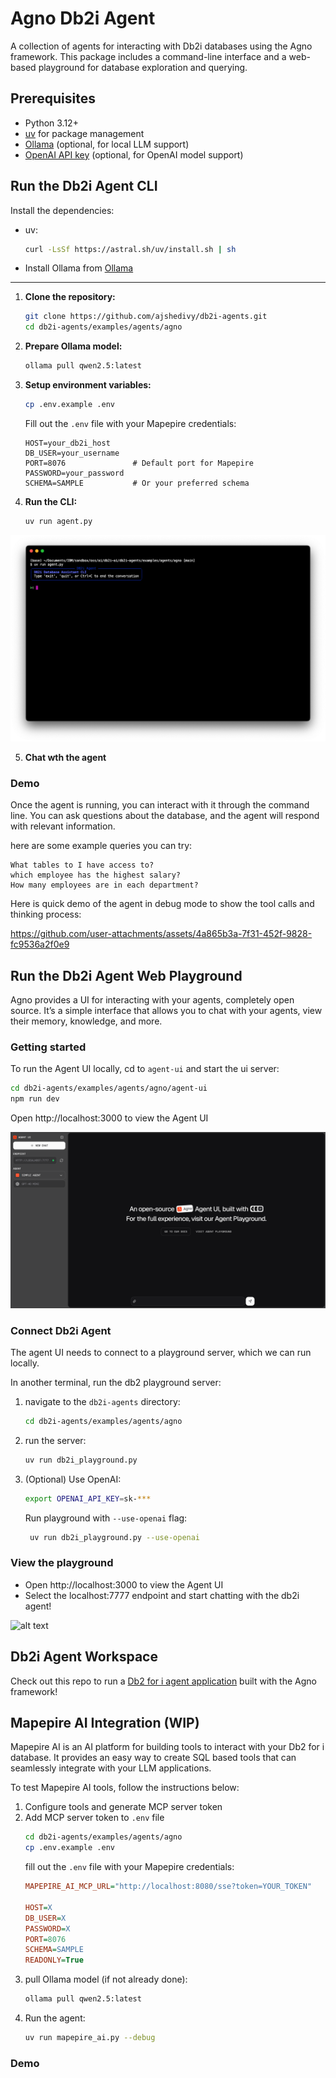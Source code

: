 # Agno Db2i Agent

A collection of agents for interacting with Db2i databases using the Agno framework. This package includes a command-line interface and a web-based playground for database exploration and querying.

## Prerequisites

- Python 3.12+
- [uv](https://github.com/astral-sh/uv) for package management
- [Ollama](https://ollama.ai/) (optional, for local LLM support)
- [OpenAI API key](https://platform.openai.com/api-keys) (optional, for OpenAI model support)

## Run the Db2i Agent CLI

Install the dependencies:

- uv:  
    ```bash
    curl -LsSf https://astral.sh/uv/install.sh | sh
    ```

- Install Ollama from [Ollama](https://ollama.com/)
---

1. **Clone the repository:**
   ```bash
   git clone https://github.com/ajshedivy/db2i-agents.git
   cd db2i-agents/examples/agents/agno
   ```
2. **Prepare Ollama model:**
    ```bash
    ollama pull qwen2.5:latest
    ```
3. **Setup environment variables:**
    ```bash
    cp .env.example .env
    ```
    Fill out the `.env` file with your Mapepire credentials:

    ```env
    HOST=your_db2i_host
    DB_USER=your_username
    PORT=8076               # Default port for Mapepire
    PASSWORD=your_password
    SCHEMA=SAMPLE           # Or your preferred schema
    ```

4. **Run the CLI:**
    ```bash
    uv run agent.py
    ```
![alt text](images/image.png)

5. **Chat wth the agent**


### Demo
Once the agent is running, you can interact with it through the command line. You can ask questions about the database, and the agent will respond with relevant information.

here are some example queries you can try:
```text
What tables to I have access to?
which employee has the highest salary?
How many employees are in each department?
```

Here is quick demo of the agent in debug mode to show the tool calls and thinking process:


https://github.com/user-attachments/assets/4a865b3a-7f31-452f-9828-fc9536a2f0e9

## Run the Db2i Agent Web Playground

Agno provides a UI for interacting with your agents, completely open source. It’s a simple interface that allows you to chat with your agents, view their memory, knowledge, and more.

### Getting started

To run the Agent UI locally, cd to `agent-ui` and start the ui server:
```bash
cd db2i-agents/examples/agents/agno/agent-ui
npm run dev
```

Open http://localhost:3000 to view the Agent UI

![alt text](images/agent-ui-homepage.png)

### Connect Db2i Agent

The agent UI needs to connect to a playground server, which we can run locally. 

In another terminal, run the db2 playground server:

1. navigate to the `db2i-agents` directory:
   ```bash
   cd db2i-agents/examples/agents/agno
   ```
2. run the server:
   ```bash
   uv run db2i_playground.py
   ```
3. (Optional) Use OpenAI:
   ```bash
   export OPENAI_API_KEY=sk-***
   ```
   Run playground with `--use-openai` flag:
   ```bash
    uv run db2i_playground.py --use-openai
    ```

### View the playground

- Open http://localhost:3000 to view the Agent UI
- Select the localhost:7777 endpoint and start chatting with the db2i agent!
  
![alt text](images/image2.png)


## Db2i Agent Workspace

Check out this repo to run a [Db2 for i agent application](https://github.com/ajshedivy/agent-app-agno) built with the Agno framework! 


## Mapepire AI Integration (WIP)

Mapepire AI is an AI platform for building tools to interact with your Db2 for i database. It provides an easy way to create SQL based tools that can seamlessly integrate with your LLM applications.

To test Mapepire AI tools, follow the instructions below:
1. Configure tools and generate MCP server token
2. Add MCP server token to `.env` file
    ```sh
    cd db2i-agents/examples/agents/agno
    cp .env.example .env
    ```
    fill out the `.env` file with your Mapepire credentials:
    ```ini
    MAPEPIRE_AI_MCP_URL="http://localhost:8080/sse?token=YOUR_TOKEN"

    HOST=X
    DB_USER=X
    PASSWORD=X
    PORT=8076
    SCHEMA=SAMPLE
    READONLY=True
    ```
3. pull Ollama model (if not already done):
    ```bash
    ollama pull qwen2.5:latest
    ```
4. Run the agent:
    ```bash
    uv run mapepire_ai.py --debug
    ```

### Demo






